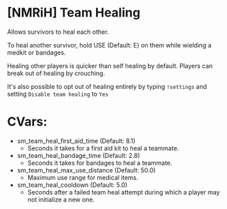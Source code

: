 # [NMRiH] Team Healing

Allows survivors to heal each other.

To heal another survivor, hold USE (Default: E) on them while wielding a medkit or bandages.

Healing other players is quicker than self healing by default. Players can break out of healing by crouching.

It's also possible to opt out of healing entirely by typing `!settings` and setting `Disable team healing` to `Yes`


# CVars:

- sm_team_heal_first_aid_time (Default: 8.1)
  - Seconds it takes for a first aid kit to heal a teammate.
- sm_team_heal_bandage_time (Default: 2.8)
  - Seconds it takes for bandages to heal a teammate.
- sm_team_heal_max_use_distance (Default: 50.0)
  - Maximum use range for medical items.
- sm_team_heal_cooldown (Default: 5.0)
  - Seconds after a failed team heal attempt during which a player may not initialize a new one.
